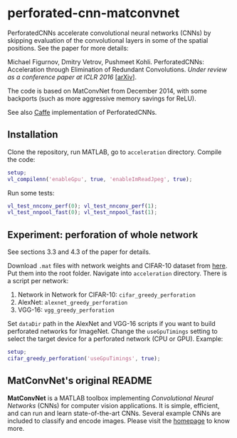# perforated-cnn-matconvnet

PerforatedCNNs accelerate convolutional neural networks (CNNs) by skipping evaluation of the convolutional layers in some of the spatial positions. See the paper for more details:

Michael Figurnov, Dmitry Vetrov, Pushmeet Kohli. PerforatedCNNs: Acceleration through Elimination of Redundant Convolutions. _Under review as a conference paper at ICLR 2016_ [[arXiv](http://arxiv.org/abs/1504.08362)].

The code is based on MatConvNet from December 2014, with some backports (such as more aggressive memory savings for ReLU).

See also [Caffe](https://github.com/mfigurnov/perforated-cnn-caffe) implementation of PerforatedCNNs.

## Installation

Clone the repository, run MATLAB, go to `acceleration` directory. Compile the code:

```matlab
setup;
vl_compilenn('enableGpu', true, 'enableImReadJpeg', true);
```

Run some tests:

```matlab
vl_test_nnconv_perf(0); vl_test_nnconv_perf(1);
vl_test_nnpool_fast(0); vl_test_nnpool_fast(1);
```

## Experiment: perforation of whole network

See sections 3.3 and 4.3 of the paper for details.

Download `.mat` files with network weights and CIFAR-10 dataset from [here](https://yadi.sk/d/4NWM-lb3mca5G). Put them into the root folder.
Navigate into `acceleration` directory. There is a script per network:

1. Network in Network for CIFAR-10: `cifar_greedy_perforation`
2. AlexNet: `alexnet_greedy_perforation`
3. VGG-16: `vgg_greedy_perforation`

Set `dataDir` path in the AlexNet and VGG-16 scripts if you want to build perforated networks for ImageNet.
Change the `useGpuTimings` setting to select the target device for a perforated network (CPU or GPU).
Example:
```matlab
setup;
cifar_greedy_perforation('useGpuTimings', true);
```

## MatConvNet's original README

**MatConvNet** is a MATLAB toolbox implementing *Convolutional Neural
Networks* (CNNs) for computer vision applications. It is simple,
efficient, and can run and learn state-of-the-art CNNs. Several
example CNNs are included to classify and encode images. Please visit
the [homepage](http://www.vlfeat.org/matconvnet) to know more.
